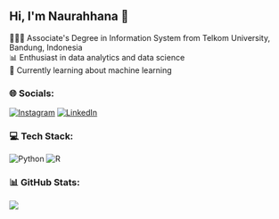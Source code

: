 ## Hi, I'm Naurahhana 👋

👩🏼‍🎓 Associate's Degree in Information System from Telkom University, Bandung, Indonesia<br/>
📊 Enthusiast in data analytics and data science<br/>
📖 Currently learning about machine learning<br/>


### 🌐 Socials:
[![Instagram](https://img.shields.io/badge/Instagram-%23E4405F.svg?logo=Instagram&logoColor=white)](https://instagram.com/naurahhanaf) [![LinkedIn](https://img.shields.io/badge/LinkedIn-%230077B5.svg?logo=linkedin&logoColor=white)](https://linkedin.com/in/naurahhana) 

### 💻 Tech Stack:
![Python](https://img.shields.io/badge/python-3670A0?style=flat&logo=python&logoColor=ffdd54) ![R](https://img.shields.io/badge/r-%23276DC3.svg?style=flat&logo=r&logoColor=white)
### 📊 GitHub Stats:
![](https://github-readme-stats.vercel.app/api/top-langs/?username=naurahhanaf&theme=dark&hide_border=false&include_all_commits=false&count_private=false&layout=compact)
<!-- Proudly created with GPRM ( https://gprm.itsvg.in ) -->
